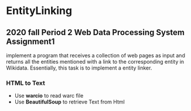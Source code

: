 # EntityLinking
## 2020 fall Period 2 Web Data Processing System Assignment1 

implement a program that receives a collection of web pages as input and returns all the entities mentioned with a link to the corresponding entity in Wikidata. Essentially, this task is to implement a entity linker.

### HTML to Text
* Use **warcio** to read warc file
* Use **BeautifulSoup** to retrieve Text from Html